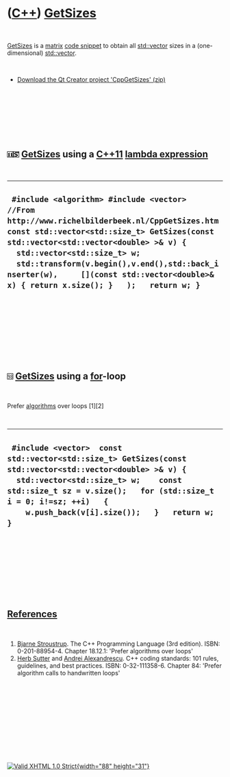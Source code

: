 



 

 

 

 

 

([C++](Cpp.htm)) [GetSizes](CppGetSizes.htm)
============================================

 

[GetSizes](CppGetSizes.htm) is a [matrix](CppMatrix.htm) [code
snippet](CppCodeSnippets.htm) to obtain all [std::vector](CppVector.htm)
sizes in a (one-dimensional) [std::vector](CppVector.htm).

 

-   [Download the Qt Creator project
    'CppGetSizes' (zip)](CppGetSizes.zip)

 

 

 

 

![C++11](PicCpp11.png)![STL](PicStl.png) [GetSizes](CppGetSizes.htm) using a [C++11](Cpp11.htm) [lambda expression](CppLambdaExpression.htm)
--------------------------------------------------------------------------------------------------------------------------------------------

 

  -------------------------------------------------------------------------------------------------------------------------------------------------------------------------------------------------------------------------------------------------------------------------------------------------------------------------------------------------------------
  ` #include <algorithm> #include <vector>  //From http://www.richelbilderbeek.nl/CppGetSizes.htm const std::vector<std::size_t> GetSizes(const std::vector<std::vector<double> >& v) {   std::vector<std::size_t> w;   std::transform(v.begin(),v.end(),std::back_inserter(w),     [](const std::vector<double>& x) { return x.size(); }   );   return w; }`
  -------------------------------------------------------------------------------------------------------------------------------------------------------------------------------------------------------------------------------------------------------------------------------------------------------------------------------------------------------------

 

 

 

 

 

![C++98](PicCpp98.png) [GetSizes](CppGetSizes.htm) using a [for](CppFor.htm)-loop
---------------------------------------------------------------------------------

 

Prefer [algorithms](CppAlgorithm.htm) over loops \[1\]\[2\]

 

  -------------------------------------------------------------------------------------------------------------------------------------------------------------------------------------------------------------------------------------------------------------------------
  ` #include <vector>  const std::vector<std::size_t> GetSizes(const std::vector<std::vector<double> >& v) {   std::vector<std::size_t> w;    const std::size_t sz = v.size();   for (std::size_t i = 0; i!=sz; ++i)   {     w.push_back(v[i].size());   }   return w; }`
  -------------------------------------------------------------------------------------------------------------------------------------------------------------------------------------------------------------------------------------------------------------------------

 

 

 

 

 

[References](CppReferences.htm)
-------------------------------

 

1.  [Bjarne Stroustrup](CppBjarneStroustrup.htm). The C++ Programming
    Language (3rd edition). ISBN: 0-201-88954-4. Chapter 18.12.1:
    'Prefer algorithms over loops'
2.  [Herb Sutter](CppHerbSutter.htm) and [Andrei
    Alexandrescu](CppAndreiAlexandrescu.htm). C++ coding standards: 101
    rules, guidelines, and best practices. ISBN: 0-32-111358-6. Chapter
    84: 'Prefer algorithm calls to handwritten loops'

 

 

 

 

 





 

[![Valid XHTML 1.0 Strict](valid-xhtml10.png){width="88"
height="31"}](http://validator.w3.org/check?uri=referer)
